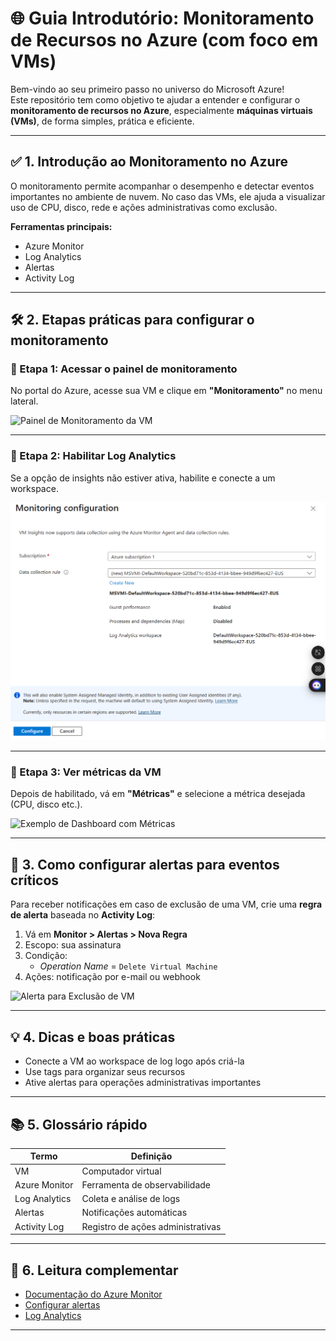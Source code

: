# 🌐 Guia Introdutório: Monitoramento de Recursos no Azure (com foco em VMs)

Bem-vindo ao seu primeiro passo no universo do Microsoft Azure!  
Este repositório tem como objetivo te ajudar a entender e configurar o **monitoramento de recursos no Azure**, especialmente **máquinas virtuais (VMs)**, de forma simples, prática e eficiente.

---

## ✅ 1. Introdução ao Monitoramento no Azure

O monitoramento permite acompanhar o desempenho e detectar eventos importantes no ambiente de nuvem. No caso das VMs, ele ajuda a visualizar uso de CPU, disco, rede e ações administrativas como exclusão.

**Ferramentas principais:**

- Azure Monitor  
- Log Analytics  
- Alertas  
- Activity Log

---

## 🛠️ 2. Etapas práticas para configurar o monitoramento

### 🔹 Etapa 1: Acessar o painel de monitoramento

No portal do Azure, acesse sua VM e clique em **"Monitoramento"** no menu lateral.

![Painel de Monitoramento da VM](images/portal_vm_monitor.png)

---

### 🔹 Etapa 2: Habilitar Log Analytics

Se a opção de insights não estiver ativa, habilite e conecte a um workspace.

![Habilitar Log Analytics](/enable_log_analytics.png)

---

### 🔹 Etapa 3: Ver métricas da VM

Depois de habilitado, vá em **"Métricas"** e selecione a métrica desejada (CPU, disco etc.).

![Exemplo de Dashboard com Métricas](images/metrics_dashboard.png)

---

## 🔔 3. Como configurar alertas para eventos críticos

Para receber notificações em caso de exclusão de uma VM, crie uma **regra de alerta** baseada no **Activity Log**:

1. Vá em **Monitor > Alertas > Nova Regra**
2. Escopo: sua assinatura
3. Condição:  
   - *Operation Name* = `Delete Virtual Machine`
4. Ações: notificação por e-mail ou webhook

![Alerta para Exclusão de VM](images/alert_rule_delete_vm.png)

---

## 💡 4. Dicas e boas práticas

- Conecte a VM ao workspace de log logo após criá-la
- Use tags para organizar seus recursos
- Ative alertas para operações administrativas importantes

---

## 📚 5. Glossário rápido

| Termo             | Definição |
|------------------|-----------|
| VM               | Computador virtual |
| Azure Monitor    | Ferramenta de observabilidade |
| Log Analytics    | Coleta e análise de logs |
| Alertas          | Notificações automáticas |
| Activity Log     | Registro de ações administrativas |

---

## 📝 6. Leitura complementar

- [Documentação do Azure Monitor](https://learn.microsoft.com/pt-br/azure/azure-monitor/)
- [Configurar alertas](https://learn.microsoft.com/pt-br/azure/azure-monitor/alerts/alerts-overview)
- [Log Analytics](https://learn.microsoft.com/pt-br/azure/azure-monitor/logs/log-analytics-overview)

---
